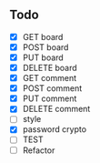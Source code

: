 ## Todo

-   [x] GET board
-   [x] POST board
-   [x] PUT board
-   [x] DELETE board
-   [x] GET comment
-   [x] POST comment
-   [x] PUT comment
-   [x] DELETE comment
-   [ ] style
-   [x] password crypto
-   [ ] TEST
-   [ ] Refactor
